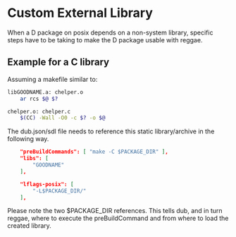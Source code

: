 Custom External Library
=======================

When a D package on posix depends on a non-system library,
specific steps have to be taking to make the D package usable with reggae.

Example for a C library
-----------------------

Assuming a makefile similar to:

```sh
libGOODNAME.a: chelper.o
	ar rcs $@ $?

chelper.o: chelper.c
	$(CC) -Wall -O0 -c $? -o $@
```

The dub.json/sdl file needs to reference this static library/archive in the
following way.

```json
	"preBuildCommands": [ "make -C $PACKAGE_DIR" ],
	"libs": [
		"GOODNAME"
	],

	"lflags-posix": [
		"-L$PACKAGE_DIR/"
	],
```

Please note the two $PACKAGE_DIR references.
This tells dub, and in turn reggae, where to execute the preBuildCommand
and from where to load the created library.
